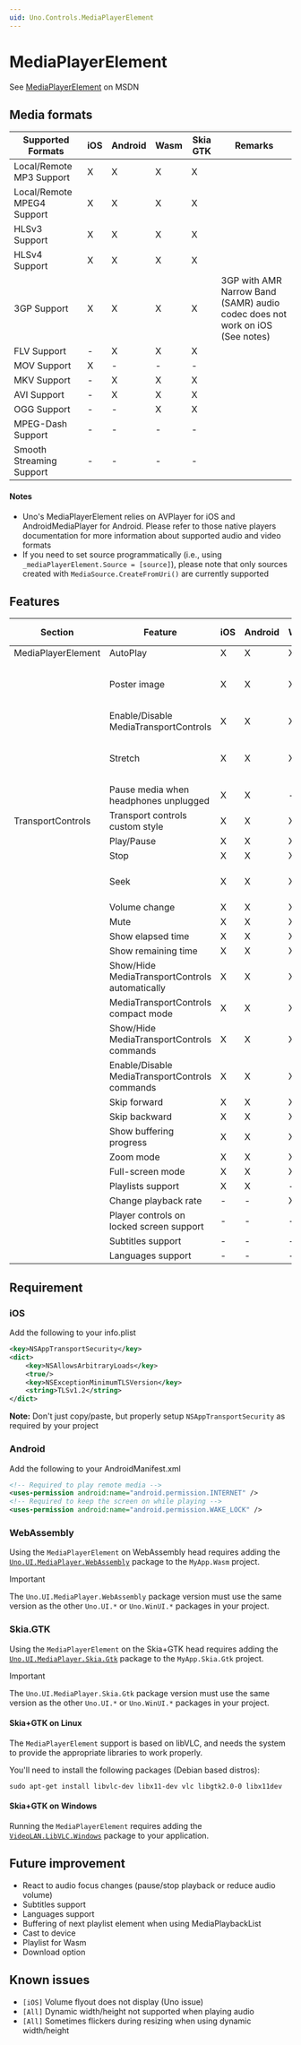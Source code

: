 ```yaml
---
uid: Uno.Controls.MediaPlayerElement
---
```


# MediaPlayerElement

See [MediaPlayerElement](https://docs.microsoft.com/en-us/uwp/api/windows.ui.xaml.controls.mediaplayerelement) on MSDN

## Media formats

| Supported Formats    									| iOS		| Android	| Wasm		| Skia GTK	| Remarks							|
|-------------------------------------------------------|-----------|-----------|-----------|-----------|-----------------------------------|
| Local/Remote MP3 Support								| X  		| X  		| X  		| X  		|									|
| Local/Remote MPEG4 Support							| X  		| X  		| X  		| X  		|									|
| HLSv3	Support											| X  		| X  		| X  		| X  		| 									|
| HLSv4	Support											| X  		| X  		| X  		| X  		|									|
| 3GP Support											| X  		| X  		| X  		| X  		| 3GP with AMR Narrow Band (SAMR) audio codec does not work on iOS (See notes) |
| FLV Support											| -  		| X  		| X  		| X  		|									|
| MOV Support											| X  		| -  		| -  		| -  		|									|
| MKV Support											| -  		| X  		| X  		| X  		|									|
| AVI Support											| -  		| X  		| X  		| X  		| 									|
| OGG Support											| -  		| -  		| X  		| X  		|									|
| MPEG-Dash	Support										| -  		| -  		| -  		| -  		| 									|
| Smooth Streaming Support								| -  		| -  		| -  		| -  		| 									|

#### Notes

* Uno's MediaPlayerElement relies on AVPlayer for iOS and AndroidMediaPlayer for Android. Please refer to those native players documentation for more information about supported audio and video formats
* If you need to set source programmatically (i.e., using `_mediaPlayerElement.Source = [source]`), please note that only sources created with `MediaSource.CreateFromUri()` are currently supported

## Features

| Section				| Feature    											| iOS		| Android	| Wasm		| Skia GTK	| Remarks										|
|-----------------------|-------------------------------------------------------|-----------|-----------|-----------|-----------|-----------------------------------------------|
| MediaPlayerElement	| AutoPlay  											| X  		| X  		| X  		| X  		|												|
|						| Poster image											| X  		| X  		| X  		| X  		| Does not show when playing music				|
|						| Enable/Disable MediaTransportControls			  		| X  		| X  		| X  		| X  		|												|
|						| Stretch										  		| X  		| X  		| X  		| X  		| Stretch.None behave like Stretch.Fill on iOS	|
|						| Pause media when headphones unplugged			  		| X  		| X  		| -  		| -  		| 												|
| TransportControls		| Transport controls custom style						| X  		| X  		| X  		| X  		|												|
| 			    		| Play/Pause 											| X  		| X  		| X  		| X  		|												|
|						| Stop  												| X  		| X  		| X  		| X  		|												|
| 						| Seek  												| X  		| X  		| X  		| X  		| Wasm not working properly						|
|						| Volume change											| X  		| X  		| X  		| X  		|												|
|						| Mute													| X  		| X  		| X  		| X  		|												|
|						| Show elapsed time										| X  		| X  		| X  		| X  		|												|
|						| Show remaining time									| X  		| X  		| X  		| X  		|												|
|						| Show/Hide MediaTransportControls automatically		| X  		| X  		| X  		| X  		|												|
|						| MediaTransportControls compact mode					| X  		| X  		| X  		| X  		|												|
|						| Show/Hide MediaTransportControls commands  			| X  		| X  		| X  		| X  		|												|
|						| Enable/Disable MediaTransportControls commands  		| X  		| X  		| X  		| X  		|												|
|						| Skip forward											| X  		| X  		| X  		| X  		|												|
|						| Skip backward											| X  		| X  		| X  		| X  		|												|
|						| Show buffering progress						  		| X  		| X  		| X  		| X  		|												|
|						| Zoom mode												| X  		| X  		| X  		| X  		| 												|
|						| Full-screen mode								  		| X  		| X  		| X  		| X  		|												|
|						| Playlists support		  								| X  		| X  		| -  		| -  		|												|
|						| Change playback rate									| -  		| -  		| X  		| X  		|												|
|						| Player controls on locked screen support  			| -  		| -  		| -  		| -  		|												|
|						| Subtitles	support			  							| -  		| -  		| -  		| -  		|												|
|						| Languages	support			  							| -  		| -  		| -  		| -  		|												|

## Requirement

### iOS

Add the following to your info.plist

```xml
<key>NSAppTransportSecurity</key>
<dict>
	<key>NSAllowsArbitraryLoads</key>
	<true/>
	<key>NSExceptionMinimumTLSVersion</key>
	<string>TLSv1.2</string>
</dict>
```

__Note:__ Don't just copy/paste, but properly setup `NSAppTransportSecurity` as required by your project

### Android

Add the following to your AndroidManifest.xml

```xml
<!-- Required to play remote media -->
<uses-permission android:name="android.permission.INTERNET" />
<!-- Required to keep the screen on while playing -->
<uses-permission android:name="android.permission.WAKE_LOCK" />
```

### WebAssembly
Using the `MediaPlayerElement` on WebAssembly head requires adding the [`Uno.UI.MediaPlayer.WebAssembly`](https://www.nuget.org/packages/Uno.UI.MediaPlayer.WebAssembly) package to the `MyApp.Wasm` project. 

> [!IMPORTANT]
> The `Uno.UI.MediaPlayer.WebAssembly` package version must use the same version as the other `Uno.UI.*` or `Uno.WinUI.*` packages in your project.

### Skia.GTK
Using the `MediaPlayerElement` on the Skia+GTK head requires adding the [`Uno.UI.MediaPlayer.Skia.Gtk`](https://www.nuget.org/packages/Uno.UI.MediaPlayer.Skia.Gtk) package to the `MyApp.Skia.Gtk` project. 

> [!IMPORTANT]
> The `Uno.UI.MediaPlayer.Skia.Gtk` package version must use the same version as the other `Uno.UI.*` or `Uno.WinUI.*` packages in your project.

#### Skia+GTK on Linux
The `MediaPlayerElement` support is based on libVLC, and needs the system to provide the appropriate libraries to work properly.

You'll need to install the following packages (Debian based distros):

```
sudo apt-get install libvlc-dev libx11-dev vlc libgtk2.0-0 libx11dev
```

#### Skia+GTK on Windows
Running the `MediaPlayerElement` requires adding the [`VideoLAN.LibVLC.Windows`](https://www.nuget.org/packages/VideoLAN.LibVLC.Windows) package to your application.

## Future improvement

- React to audio focus changes (pause/stop playback or reduce audio volume)
- Subtitles support
- Languages support
- Buffering of next playlist element when using MediaPlaybackList
- Cast to device
- Playlist for Wasm
- Download option

## Known issues

- `[iOS]` Volume flyout does not display (Uno issue)
- `[All]` Dynamic width/height not supported when playing audio
- `[All]` Sometimes flickers during resizing when using dynamic width/height
